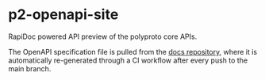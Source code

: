 # p2-openapi-site

RapiDoc powered API preview of the polyproto core APIs.

The OpenAPI specification file is pulled from the [docs repository](https://github.com/polyphony-chat/docs),
where it is automatically re-generated through a CI workflow after every push to the main branch.

